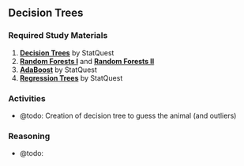 ## Decision Trees

### Required Study Materials

1. **[Decision Trees](https://www.youtube.com/watch?v=7VeUPuFGJHk)** by StatQuest 
2. **[Random Forests I](https://www.youtube.com/watch?v=J4Wdy0Wc_xQ)** and **[Random Forests II](https://www.youtube.com/watch?v=sQ870aTKqiM)**
3. **[AdaBoost](https://www.youtube.com/watch?v=LsK-xG1cLYA)** by StatQuest 
4. **[Regression Trees](https://www.youtube.com/watch?v=g9c66TUylZ4)** by StatQuest 

### Activities

* @todo: Creation of decision tree to guess the animal (and outliers)

### Reasoning

* @todo:
